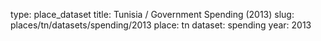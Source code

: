 type: place_dataset
title: Tunisia / Government Spending (2013)
slug: places/tn/datasets/spending/2013
place: tn
dataset: spending
year: 2013
